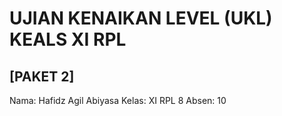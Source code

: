 # UJIAN KENAIKAN LEVEL (UKL) KEALS XI RPL
## [PAKET 2]

Nama: Hafidz Agil Abiyasa
Kelas: XI RPL 8
Absen: 10
